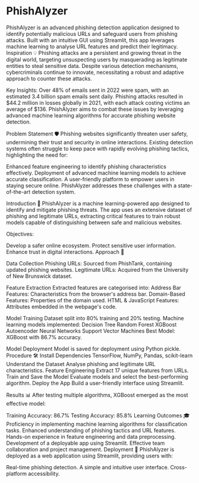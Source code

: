 # PhishAlyzer
PhishAlyzer is an advanced phishing detection application designed to identify potentially malicious URLs and safeguard users from phishing attacks. Built with an intuitive GUI using Streamlit, this app leverages machine learning to analyse URL features and predict their legitimacy. 
Inspiration 💡 Phishing attacks are a persistent and growing threat in the digital world, targeting unsuspecting users by masquerading as legitimate entities to steal sensitive data. Despite various detection mechanisms, cybercriminals continue to innovate, necessitating a robust and adaptive approach to counter these attacks.

Key Insights: Over 48% of emails sent in 2022 were spam, with an estimated 3.4 billion spam emails sent daily. Phishing attacks resulted in $44.2 million in losses globally in 2021, with each attack costing victims an average of $136. PhishAlyzer aims to combat these issues by leveraging advanced machine learning algorithms for accurate phishing website detection.

Problem Statement 🛡️ Phishing websites significantly threaten user safety, undermining their trust and security in online interactions. Existing detection systems often struggle to keep pace with rapidly evolving phishing tactics, highlighting the need for:

Enhanced feature engineering to identify phishing characteristics effectively. Deployment of advanced machine learning models to achieve accurate classification. A user-friendly platform to empower users in staying secure online. PhishAlyzer addresses these challenges with a state-of-the-art detection system.

Introduction 📖 PhishAlyzer is a machine learning-powered app designed to identify and mitigate phishing threats. The app uses an extensive dataset of phishing and legitimate URLs, extracting critical features to train robust models capable of distinguishing between safe and malicious websites.

Objectives:

Develop a safer online ecosystem. Protect sensitive user information. Enhance trust in digital interactions. Approach 🧠

Data Collection
Phishing URLs: Sourced from PhishTank, containing updated phishing websites. Legitimate URLs: Acquired from the University of New Brunswick dataset.

Feature Extraction Extracted features are categorised into:
Address Bar Features: Characteristics from the browser's address bar. Domain-Based Features: Properties of the domain used. HTML & JavaScript Features: Attributes embedded in the webpage's code.

Model Training
Dataset split into 80% training and 20% testing. Machine learning models implemented: Decision Tree Random Forest XGBoost Autoencoder Neural Networks Support Vector Machines Best Model: XGBoost with 86.7% accuracy.

Model Deployment
Model is saved for deployment using Python pickle. Procedure 🛠️ Install Dependencies TensorFlow, NumPy, Pandas, scikit-learn Understand the Dataset Analyse phishing and legitimate URL characteristics. Feature Engineering Extract 17 unique features from URLs. Train and Save the Model Evaluate models and select the best-performing algorithm. Deploy the App Build a user-friendly interface using Streamlit.

Results 📊 After testing multiple algorithms, XGBoost emerged as the most effective model:

Training Accuracy: 86.7% Testing Accuracy: 85.8% Learning Outcomes 🎓 Proficiency in implementing machine learning algorithms for classification tasks. Enhanced understanding of phishing tactics and URL features. Hands-on experience in feature engineering and data preprocessing. Development of a deployable app using Streamlit. Effective team collaboration and project management. Deployment 🚀 PhishAlyzer is deployed as a web application using Streamlit, providing users with:

Real-time phishing detection. A simple and intuitive user interface. Cross-platform accessibility.
